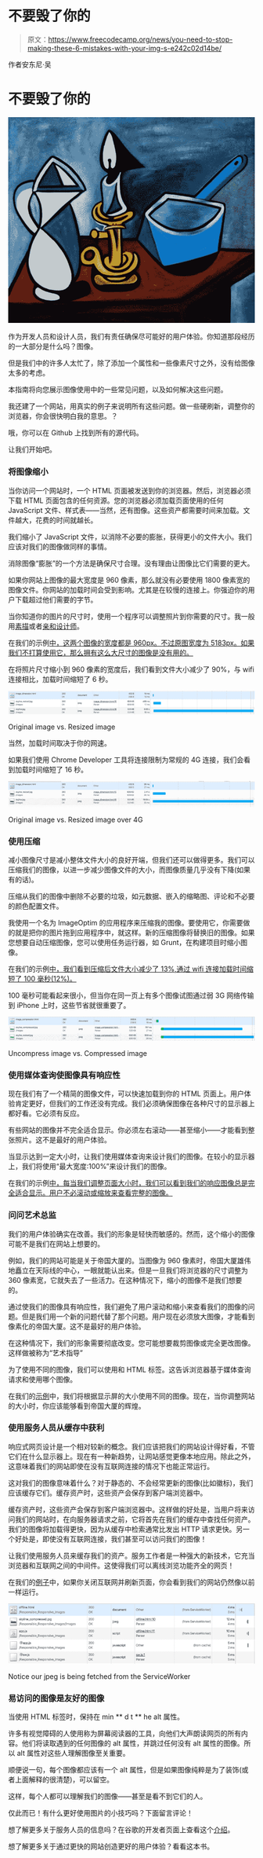 # 不要毁了你的

> 原文：<https://www.freecodecamp.org/news/you-need-to-stop-making-these-6-mistakes-with-your-img-s-e242c02d14be/>

作者安东尼·吴

# 不要毁了你的

![mX7VrsQzvIPC7mcMAIMKnnHSoayQE7NEmWCL](img/3c388561cee16dc0bf338342348e7406.png)

作为开发人员和设计人员，我们有责任确保尽可能好的用户体验。你知道那段经历的一大部分是什么吗？图像。

但是我们中的许多人太忙了，除了添加一个属性和一些像素尺寸之外，没有给图像太多的考虑。

本指南将向您展示图像使用中的一些常见问题，以及如何解决这些问题。

我还建了一个网站，用真实的例子来说明所有这些问题。做一些硬刷新，调整你的浏览器，你会很快明白我的意思。？

哦，你可以在 Github 上找到所有的源代码。

让我们开始吧。

### 将图像缩小

当你访问一个网站时，一个 HTML 页面被发送到你的浏览器。然后，浏览器必须下载 HTML 页面包含的任何资源。您的浏览器必须加载页面使用的任何 JavaScript 文件、样式表——当然，还有图像。这些资产都需要时间来加载。文件越大，花费的时间就越长。

我们缩小了 JavaScript 文件，以消除不必要的膨胀，获得更小的文件大小。我们应该对我们的图像做同样的事情。

消除图像“膨胀”的一个方法是确保尺寸合理。没有理由让图像比它们需要的更大。

如果你网站上图像的最大宽度是 960 像素，那么就没有必要使用 1800 像素宽的图像文件。你网站的加载时间会受到影响。尤其是在较慢的连接上。你强迫你的用户下载超过他们需要的字节。

当你知道你的图片的尺寸时，使用一个程序可以调整照片到你需要的尺寸。我一般用[素描](https://www.sketchapp.com/)或者[亲和设计师](https://affinity.serif.com/en-us/)。

在我们的示例[中，这两个图像的宽度都是 960px。不过原图宽度为 5183px。如果我们不打算使用它，那么拥有这么大尺寸的图像是没有用的。](https://newyork-anthonyng.github.io/Responsible_Responsive_Images/image_dimension.html)

在将照片尺寸缩小到 960 像素的宽度后，我们看到文件大小减少了 90%，与 wifi 连接相比，加载时间缩短了 6 秒。

![M-ZjRnIZizP4GvCJCfNPc1fLEhb8kLhOU6wM](img/eb27e6a5984c1295900eb0995274f484.png)

Original image vs. Resized image

当然，加载时间取决于你的网速。

如果我们使用 Chrome Developer 工具将连接限制为常规的 4G 连接，我们会看到加载时间缩短了 16 秒。

![BUX-ZX0BHIz92mI78q4PfQrJvHD3wMdrzYAU](img/f84e0f2ad06f31f1844d95e3973fcdf3.png)

Original image vs. Resized image over 4G

### 使用压缩

减小图像尺寸是减小整体文件大小的良好开端，但我们还可以做得更多。我们可以压缩我们的图像，以进一步减少图像文件的大小，而图像质量几乎没有下降(如果有的话)。

压缩从我们的图像中删除不必要的垃圾，如元数据、嵌入的缩略图、评论和不必要的颜色配置文件。

我使用一个名为 ImageOptim 的应用程序来压缩我的图像。要使用它，你需要做的就是把你的图片拖到应用程序中，就这样。新的压缩图像将替换旧的图像。如果您想要自动压缩图像，您可以使用任务运行器，如 Grunt，在构建项目时缩小图像。

在我们的示例[中，我们看到压缩后文件大小减少了 13%,通过 wifi 连接加载时间缩短了 100 毫秒(12%)。](https://newyork-anthonyng.github.io/Responsible_Responsive_Images/image_compression.html)

100 毫秒可能看起来很小，但当你在同一页上有多个图像试图通过弱 3G 网络传输到 iPhone 上时，这些节省就很重要了。

![oq50cJJ2RND9ObD59o4tA7Wlu8MNnEUT1183](img/4a8a7a9d3fc272d73dc202de386034db.png)

Uncompress image vs. Compressed image

### 使用媒体查询使图像具有响应性

现在我们有了一个精简的图像文件，可以快速加载到你的 HTML 页面上。用户体验肯定更好，但我们的工作还没有完成。我们必须确保图像在各种尺寸的显示器上都好看。它必须有反应。

有些网站的图像并不完全适合显示。你必须左右滚动——甚至缩小——才能看到整张照片。这不是最好的用户体验。

当显示达到一定大小时，让我们使用媒体查询来设计我们的图像。在较小的显示器上，我们将使用“最大宽度:100%”来设计我们的图像。

在我们的示例[中，每当我们调整页面大小时，我们可以看到我们的响应图像总是完全适合显示。用户不必滚动或缩放来查看完整的图像。](https://newyork-anthonyng.github.io/Responsible_Responsive_Images/responsive.html)

### 问问艺术总监

我们的用户体验确实在改善。我们的形象是轻快而敏感的。然而，这个缩小的图像可能不是我们在网站上想要的。

例如，我们的网站可能是关于帝国大厦的。当图像为 960 像素时，帝国大厦雄伟地矗立在天际线的中心，一眼就能认出来。但是一旦我们将浏览器的尺寸调整为 360 像素宽，它就失去了一些活力。在这种情况下，缩小的图像不是我们想要的。

通过使我们的图像具有响应性，我们避免了用户滚动和缩小来查看我们的图像的问题。但是我们用一个新的问题代替了那个问题。用户现在必须放大图像，才能看到像素化的帝国大厦。这不是最好的用户体验。

在这种情况下，我们的形象需要彻底改变。您可能想要裁剪图像或完全更改图像。这样做被称为“艺术指导”

为了使用不同的图像，我们可以使用<picture>和 HTML 标签。这告诉浏览器基于媒体查询请求和使用哪个图像。</picture>

在我们的[示例](https://newyork-anthonyng.github.io/Responsible_Responsive_Images/art_direction.html)中，我们将根据显示屏的大小使用不同的图像。现在，当你调整网站的大小时，你应该能够看到帝国大厦的辉煌。

### 使用服务人员从缓存中获利

响应式网页设计是一个相对较新的概念。我们应该把我们的网站设计得好看，不管它们在什么显示器上。现在有一种新趋势，让网站感觉更像本地应用。除此之外，这意味着我们的网站即使在没有互联网连接的情况下也能正常运行。

这对我们的图像意味着什么？对于静态的、不会经常更新的图像(比如徽标)，我们应该缓存它们。缓存资产时，这些资产会保存到客户端浏览器中。

缓存资产时，这些资产会保存到客户端浏览器中。这样做的好处是，当用户将来访问我们的网站时，在向服务器请求之前，它将首先在我们的缓存中查找任何资产。我们的图像将加载得更快，因为从缓存中检索通常比发出 HTTP 请求更快。另一个好处是，即使没有互联网连接，我们甚至可以访问我们的图像！

让我们使用服务人员来缓存我们的资产。服务工作者是一种强大的新技术，它充当浏览器和互联网之间的中间件。这使得我们可以离线浏览功能齐全的网页！

在我们的[例子](https://newyork-anthonyng.github.io/Responsible_Responsive_Images/offline.html)中，如果你关闭互联网并刷新页面，你会看到我们的网站仍然像以前一样运行。

![JewcFUneXtwOMRa6i-9zUdAef4-w1MJYhtW8](img/c79c4a53ea12fab26d87ac6ce78c5e79.png)

Notice our jpeg is being fetched from the ServiceWorker

### 易访问的图像是友好的图像

当使用 HTML 标签时，保持在 min ** d t ** he alt 属性。

许多有视觉障碍的人使用称为屏幕阅读器的工具，向他们大声朗读网页的所有内容。他们将读取遇到的任何图像的 alt 属性，并跳过任何没有 alt 属性的图像。所以 alt 属性对这些人理解图像至关重要。

顺便说一句，每个图像都应该有一个 alt 属性，但是如果图像纯粹是为了装饰(或者上面解释的很清楚)，可以留空。

这样，每个人都可以理解我们的图像——甚至是看不到它们的人。

仅此而已！有什么更好使用图片的小技巧吗？下面留言评论！

想了解更多关于服务人员的信息吗？在谷歌的开发者页面上查看这个[介绍](https://developers.google.com/web/fundamentals/primers/service-worker/)。

想了解更多关于通过更快的网站创造更好的用户体验？看看这本书。